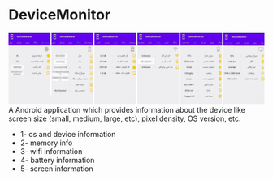 # DeviceMonitor
<img src="https://github.com/aghamiri98/DeviceMonitor/blob/master/images/shot01.jpg" width="800">
A Android application which provides information about the device like screen size (small, medium, large, etc), pixel density, OS version, etc.

* 1- os and device information
* 2- memory info
* 3- wifi information
* 4- battery information
* 5- screen information

